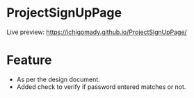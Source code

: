 # ProjectSignUpPage
Live preview: https://ichigomady.github.io/ProjectSignUpPage/

# Feature
* As per the design document.
* Added check to verify if password entered matches or not.
